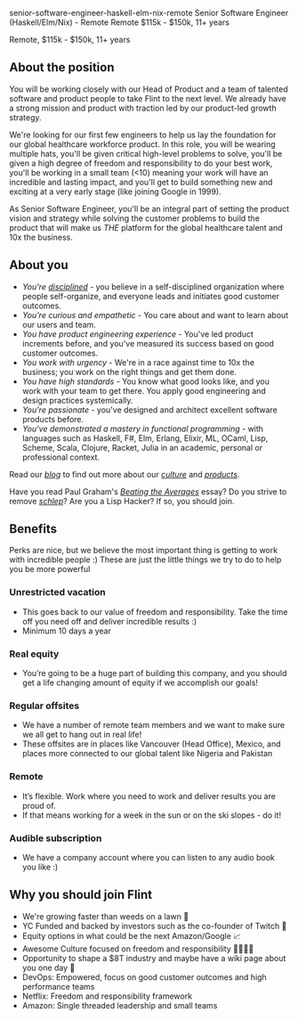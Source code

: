 senior-software-engineer-haskell-elm-nix-remote
Senior Software Engineer (Haskell/Elm/Nix) - Remote
Remote
$115k - $150k, 11+ years


Remote, $115k - $150k, 11+ years

## About the position
You will be working closely with our Head of Product and a team of talented software and product people to take Flint to the next level. We already have a strong mission and product with traction led by our product-led growth strategy.

We're looking for our first few engineers to help us lay the foundation for our global healthcare workforce product. In this role, you will be wearing multiple hats, you'll be given critical high-level problems to solve, you'll be given a high degree of freedom and responsibility to do your best work, you'll be working in a small team (<10) meaning your work will have an incredible and lasting impact, and you'll get to build something new and exciting at a very early stage (like joining Google in 1999).

As Senior Software Engineer, you'll be an integral part of setting the product vision and strategy while solving the customer problems to build the product that will make us _THE_ platform for the global healthcare talent and 10x the business.

## About you
- _You're [disciplined](https://www.jimcollins.com/concepts/a-culture-of-discipline.html)_ - you believe in a self-disciplined organization where people self-organize, and everyone leads and initiates good customer outcomes.
- _You're curious and empathetic_ - You care about and want to learn about our users and team.
- _You have product engineering experience_ - You've led product increments before, and you've measured its success based on good customer outcomes.
- _You work with urgency_ - We're in a race against time to 10x the business; you work on the right things and get them done.
- _You have high standards_ - You know what good looks like, and you work with your team to get there. You apply good engineering and design practices systemically.
- _You're passionate_ - you've designed and architect excellent software products before.
- _You've demonstrated a mastery in functional programming_ - with languages such as Haskell, F#, Elm, Erlang, Elixir, ML, OCaml, Lisp, Scheme, Scala, Clojure, Racket, Julia in an academic, personal or professional context.

Read our _[blog](https://withflint.com/blog)_ to find out more about our _[culture](https://withflint.com/blog/culture)_ and _[products](https://withflint.com/blog/growth-and-product)_.

Have you read Paul Graham's _[Beating the Averages](http://www.paulgraham.com/avg.html)_ essay? Do you strive to remove _[schlep](http://www.paulgraham.com/schlep.html)_? Are you a Lisp Hacker? If so, you should join.

## Benefits
Perks are nice, but we believe the most important thing is getting to work with incredible people :) These are just the little things we try to do to help you be more powerful

### Unrestricted vacation
- This goes back to our value of freedom and responsibility. Take the time off you need off and deliver incredible results :)
- Minimum 10 days a year

### Real equity
- You’re going to be a huge part of building this company, and you should get a life changing amount of equity if we accomplish our goals!

### Regular offsites
- We have a number of remote team members and we want to make sure we all get to hang out in real life!
- These offsites are in places like Vancouver (Head Office), Mexico, and places more connected to our global talent like Nigeria and Pakistan

### Remote
- It’s flexible. Work where you need to work and deliver results you are proud of.
- If that means working for a week in the sun or on the ski slopes - do it!

### Audible subscription
- We have a company account where you can listen to any audio book you like :)

## Why you should join Flint
- We're growing faster than weeds on a lawn 🌱
- YC Funded and backed by investors such as the co-founder of Twitch 💸
- Equity options in what could be the next Amazon/Google 📈
- Awesome Culture focused on freedom and responsibility 👨‍👩‍👧‍👦
- Opportunity to shape a $8T industry and maybe have a wiki page about you one day 📜
- DevOps: Empowered, focus on good customer outcomes and high performance teams
- Netflix: Freedom and responsibility framework
- Amazon: Single threaded leadership and small teams